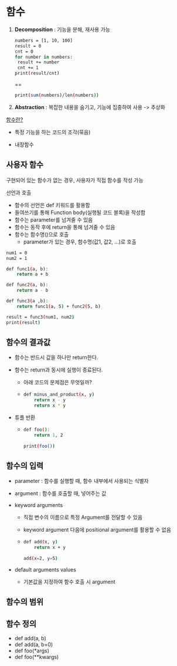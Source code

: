 # 함수

1. **Decomposition** : 기능을 분해, 재사용 가능

   ```bash
   numbers = [1, 10, 100]
   result = 0
   cnt = 0
   for number in numbers:
   	result += number
   	cnt += 1
   print(result/cnt)
   ```

   ==

   ```bash
   print(sum(numbers)/len(numbers))
   ```

2. **Abstraction** : 복잡한 내용을 숨기고, 기능에 집중하여 사용 -> 추상화



<u>함수란?</u>

- 특정 기능을 하는 코드의 조각(묶음)

- 내장함수



## 사용자 함수

구현되어 있는 함수가 없는 경우, 사용자가 직접 함수를 작성 가능



선언과 호출

- 함수의 선언은 def 키워드를 활용함
- 들여쓰기를 통해 Function body(실행될 코드 블록)을 작성함
- 함수는 parameter를 넘겨줄 수 있음
- 함수는 동작 후에 return을 통해 넘겨줄 수 있음
- 함수는 함수명()으로 호출
  - parameter가 있는 경우, 함수명(값1, 값2, ...)로 호출

```bash
num1 = 0
num2 = 1

def func1(a, b):
	return a + b

def func2(a, b):
	return a - b

def func3(a ,b):
	return func1(a, 5) + func2(5, b)

result = func3(num1, num2)
print(result)
```



## 함수의 결과값

- 함수는 반드시 값을 하나만 return한다.

- 함수는 return과 동시에 실행이 종료된다.

  - 아래 코드의 문제점은 무엇일까?

  - ```bash
    def minus_and_product(x, y)
    	return x - y
    	return x * y
    ```

- 튜플 반환

  - ```bash
    def foo():
    	return 1, 2
    	
    print(foo())
    ```



## 함수의 입력

- parameter : 함수를 실행할 때, 함수 내부에서 사용되는 식별자

- argument : 함수를 호출할 때, 넣어주는 값

- keyword arguments 

  - 직접 변수의 이름으로 특정 Argument를 전달할 수 있음

  - keyword argument 다음에 positional argument를 활용할 수 없음

  - ```bash
    def add(x, y)
    	return x + y
    	
    add(x=2, y=5)
    ```

- default arguments values

  - 기본값을 지정하여 함수 호출 시 argument



## 함수의 범위







## 함수 정의

- def add(a, b)
- def add(a, b=0)
- def foo(*args)
- def foo(**kwargs)